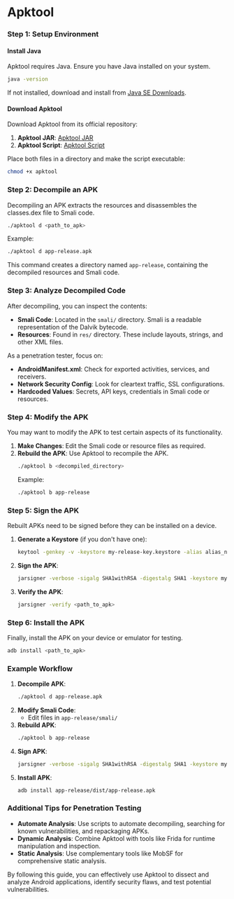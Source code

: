 # Apktool

### Step 1: Setup Environment

#### Install Java
Apktool requires Java. Ensure you have Java installed on your system.
```bash
java -version
```
If not installed, download and install from [Java SE Downloads](https://www.oracle.com/java/technologies/javase-downloads.html).

#### Download Apktool
Download Apktool from its official repository:
1. **Apktool JAR**: [Apktool JAR](https://bitbucket.org/iBotPeaches/apktool/downloads/)
2. **Apktool Script**: [Apktool Script](https://raw.githubusercontent.com/iBotPeaches/Apktool/master/scripts/linux/apktool)

Place both files in a directory and make the script executable:
```bash
chmod +x apktool
```

### Step 2: Decompile an APK
Decompiling an APK extracts the resources and disassembles the classes.dex file to Smali code.

```bash
./apktool d <path_to_apk>
```
Example:
```bash
./apktool d app-release.apk
```
This command creates a directory named `app-release`, containing the decompiled resources and Smali code.

### Step 3: Analyze Decompiled Code
After decompiling, you can inspect the contents:

- **Smali Code**: Located in the `smali/` directory. Smali is a readable representation of the Dalvik bytecode.
- **Resources**: Found in `res/` directory. These include layouts, strings, and other XML files.

As a penetration tester, focus on:
- **AndroidManifest.xml**: Check for exported activities, services, and receivers.
- **Network Security Config**: Look for cleartext traffic, SSL configurations.
- **Hardcoded Values**: Secrets, API keys, credentials in Smali code or resources.

### Step 4: Modify the APK
You may want to modify the APK to test certain aspects of its functionality.

1. **Make Changes**: Edit the Smali code or resource files as required.
2. **Rebuild the APK**: Use Apktool to recompile the APK.
   ```bash
   ./apktool b <decompiled_directory>
   ```
   Example:
   ```bash
   ./apktool b app-release
   ```

### Step 5: Sign the APK
Rebuilt APKs need to be signed before they can be installed on a device.

1. **Generate a Keystore** (if you don't have one):
   ```bash
   keytool -genkey -v -keystore my-release-key.keystore -alias alias_name -keyalg RSA -keysize 2048 -validity 10000
   ```
2. **Sign the APK**:
   ```bash
   jarsigner -verbose -sigalg SHA1withRSA -digestalg SHA1 -keystore my-release-key.keystore <path_to_apk> alias_name
   ```
3. **Verify the APK**:
   ```bash
   jarsigner -verify <path_to_apk>
   ```

### Step 6: Install the APK
Finally, install the APK on your device or emulator for testing.

```bash
adb install <path_to_apk>
```

### Example Workflow
1. **Decompile APK**:
   ```bash
   ./apktool d app-release.apk
   ```
2. **Modify Smali Code**:
   - Edit files in `app-release/smali/`
3. **Rebuild APK**:
   ```bash
   ./apktool b app-release
   ```
4. **Sign APK**:
   ```bash
   jarsigner -verbose -sigalg SHA1withRSA -digestalg SHA1 -keystore my-release-key.keystore app-release/dist/app-release.apk alias_name
   ```
5. **Install APK**:
   ```bash
   adb install app-release/dist/app-release.apk
   ```

### Additional Tips for Penetration Testing
- **Automate Analysis**: Use scripts to automate decompiling, searching for known vulnerabilities, and repackaging APKs.
- **Dynamic Analysis**: Combine Apktool with tools like Frida for runtime manipulation and inspection.
- **Static Analysis**: Use complementary tools like MobSF for comprehensive static analysis.

By following this guide, you can effectively use Apktool to dissect and analyze Android applications, identify security flaws, and test potential vulnerabilities.